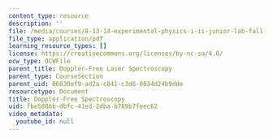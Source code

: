 ```yaml
---
content_type: resource
description: ''
file: /media/courses/8-13-14-experimental-physics-i-ii-junior-lab-fall-2016-spring-2017/fbe5886bdbfc41ed2dbab769b7feec62_MIT8_13-14F16-S17exp48.pdf
file_type: application/pdf
learning_resource_types: []
license: https://creativecommons.org/licenses/by-nc-sa/4.0/
ocw_type: OCWFile
parent_title: Doppler-Free Laser Spectroscopy
parent_type: CourseSection
parent_uid: 06030ef9-ad2a-c841-c3d8-0034d24b9dde
resourcetype: Document
title: Doppler-Free Spectroscopy
uid: fbe5886b-dbfc-41ed-2dba-b769b7feec62
video_metadata:
  youtube_id: null
---
```

